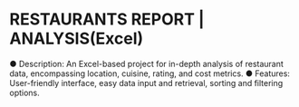 # RESTAURANTS REPORT | ANALYSIS(Excel) 

●	Description: An Excel-based project for in-depth analysis of restaurant data, encompassing location, cuisine, rating, and cost metrics. 
●	Features: User-friendly interface, easy data input and retrieval, sorting and filtering options.

